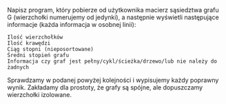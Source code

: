 Napisz program, który pobierze od użytkownika macierz sąsiedztwa grafu G (wierzchołki numerujemy od jedynki), a następnie
wyświetli następujące informacje (każda informacja w osobnej linii):

    Ilość wierzchołków
    Ilość krawędzi
    Ciąg stopni (nieposortowane)
    Średni stopień grafu
    Informacja czy graf jest pełny/cykl/ścieżka/drzewo/lub nie należy do żadnych

Sprawdzamy w podanej powyżej kolejności i wypisujemy każdy poprawny wynik. Zakładamy dla prostoty, że grafy są spójne, ale dopuszczamy wierzchołki izolowane.
